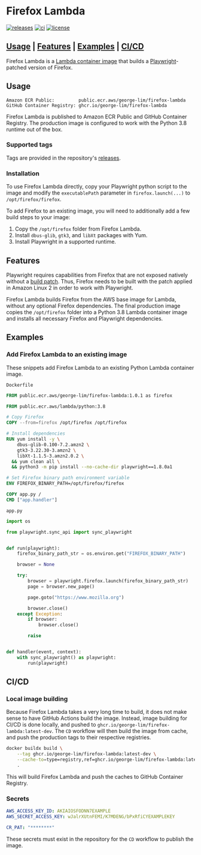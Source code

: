 # Firefox Lambda

[![releases](https://img.shields.io/github/v/release/george-lim/firefox-lambda)](https://github.com/george-lim/firefox-lambda/releases)
[![ci](https://github.com/george-lim/firefox-lambda/workflows/CI/badge.svg)](https://github.com/george-lim/firefox-lambda/actions)
[![license](https://img.shields.io/github/license/george-lim/firefox-lambda)](https://github.com/george-lim/firefox-lambda/blob/main/LICENSE)

## [Usage](#usage) | [Features](#features) | [Examples](#examples) | [CI/CD](#cicd)

Firefox Lambda is a [Lambda container image](https://docs.aws.amazon.com/lambda/latest/dg/images-create.html) that builds a [Playwright](https://playwright.dev)-patched version of Firefox.

## Usage

```text
Amazon ECR Public:         public.ecr.aws/george-lim/firefox-lambda
GitHub Container Registry: ghcr.io/george-lim/firefox-lambda
```

Firefox Lambda is published to Amazon ECR Public and GitHub Container Registry. The production image is configured to work with the Python 3.8 runtime out of the box.

### Supported tags

Tags are provided in the repository's [releases](https://github.com/george-lim/firefox-lambda/releases).

### Installation

To use Firefox Lambda directly, copy your Playwright python script to the image and modify the `executablePath` parameter in `firefox.launch(...)` to `/opt/firefox/firefox`.

To add Firefox to an existing image, you will need to additionally add a few build steps to your image:

1. Copy the `/opt/firefox` folder from Firefox Lambda.
2. Install `dbus-glib`, `gtk3`, and `libXt` packages with Yum.
3. Install Playwright in a supported runtime.

## Features

Playwright requires capabilities from Firefox that are not exposed natively without a [build patch](https://github.com/microsoft/playwright/tree/master/browser_patches). Thus, Firefox needs to be built with the patch applied in Amazon Linux 2 in order to work with Playwright.

Firefox Lambda builds Firefox from the AWS base image for Lambda, without any optional Firefox dependencies. The final production image copies the `/opt/firefox` folder into a Python 3.8 Lambda container image and installs all necessary Firefox and Playwright dependencies.

## Examples

### Add Firefox Lambda to an existing image

These snippets add Firefox Lambda to an existing Python Lambda container image.

`Dockerfile`

```dockerfile
FROM public.ecr.aws/george-lim/firefox-lambda:1.0.1 as firefox

FROM public.ecr.aws/lambda/python:3.8

# Copy Firefox
COPY --from=firefox /opt/firefox /opt/firefox

# Install dependencies
RUN yum install -y \
    dbus-glib-0.100-7.2.amzn2 \
    gtk3-3.22.30-3.amzn2 \
    libXt-1.1.5-3.amzn2.0.2 \
  && yum clean all \
  && python3 -m pip install --no-cache-dir playwright==1.8.0a1

# Set Firefox binary path environment variable
ENV FIREFOX_BINARY_PATH=/opt/firefox/firefox

COPY app.py /
CMD ["app.handler"]
```

`app.py`

```python
import os

from playwright.sync_api import sync_playwright


def run(playwright):
    firefox_binary_path_str = os.environ.get("FIREFOX_BINARY_PATH")

    browser = None

    try:
        browser = playwright.firefox.launch(firefox_binary_path_str)
        page = browser.new_page()

        page.goto("https://www.mozilla.org")

        browser.close()
    except Exception:
        if browser:
            browser.close()

        raise


def handler(event, context):
    with sync_playwright() as playwright:
        run(playwright)
```

## CI/CD

### Local image building

Because Firefox Lambda takes a very long time to build, it does not make sense to have GitHub Actions build the image. Instead, image building for CI/CD is done locally, and pushed to `ghcr.io/george-lim/firefox-lambda:latest-dev`. The `CD` workflow will then build the image from cache, and push the production tags to their respective registries.

```bash
docker buildx build \
    --tag ghcr.io/george-lim/firefox-lambda:latest-dev \
    --cache-to=type=registry,ref=ghcr.io/george-lim/firefox-lambda:latest-dev,mode=max \
    .
```

This will build Firefox Lambda and push the caches to GitHub Container Registry.

### Secrets

```yaml
AWS_ACCESS_KEY_ID: AKIAIOSFODNN7EXAMPLE
AWS_SECRET_ACCESS_KEY: wJalrXUtnFEMI/K7MDENG/bPxRfiCYEXAMPLEKEY

CR_PAT: "********"
```

These secrets must exist in the repository for the `CD` workflow to publish the image.
